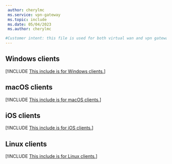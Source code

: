 ```yaml
---
 author: cherylmc
 ms.service: vpn-gateway
 ms.topic: include
 ms.date: 05/04/2023
 ms.author: cherylmc

#Customer intent: this file is used for both virtual wan and vpn gateway articles.
---
```

## <a name="windows"></a>Windows clients

[!INCLUDE [This include is for Windows clients.](vpn-gateway-vwan-config-openvpn-windows.md)]

## <a name="macOS"></a>macOS clients

[!INCLUDE [This include is for macOS clients.](vpn-gateway-vwan-config-openvpn-mac.md)]

## <a name="iOS"></a>iOS clients

[!INCLUDE [This include is for iOS clients.](vpn-gateway-vwan-config-openvpn-ios.md)]

## <a name="linux"></a>Linux clients

[!INCLUDE [This include is for Linux clients.](vpn-gateway-vwan-config-openvpn-linux.md)]